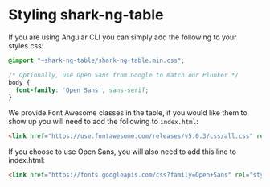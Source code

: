 # Styling shark-ng-table

If you are using Angular CLI you can simply add the following to your styles.css:

```css
@import "~shark-ng-table/shark-ng-table.min.css";

/* Optionally, use Open Sans from Google to match our Plunker */
body {
  font-family: 'Open Sans', sans-serif;
}
```

We provide Font Awesome classes in the table, if you would like them to show up you will need to add the following to `index.html`:

```html
<link href="https://use.fontawesome.com/releases/v5.0.3/css/all.css" rel="stylesheet">
```

If you choose to use Open Sans, you will also need to add this line to index.html:

```html
<link href="https://fonts.googleapis.com/css?family=Open+Sans" rel="stylesheet">
```
